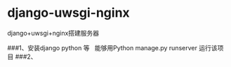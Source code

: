 # django-uwsgi-nginx
django+uwsgi+nginx搭建服务器

###1、安装django python 等   能够用Python manage.py runserver 运行该项目
###2、

